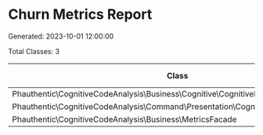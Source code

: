 # Churn Metrics Report

Generated: 2023-10-01 12:00:00

Total Classes: 3

| Class | Score | Churn | Risk Churn | Times Changed | Coverage | Risk Level |
| --- | --- | --- | --- | --- | --- | --- |
| Phauthentic\\CognitiveCodeAnalysis\\Business\\Cognitive\\CognitiveMetrics | 2.042 | 12.252 | 1.838 | 6 | 85.00% | low |
| Phauthentic\\CognitiveCodeAnalysis\\Command\\Presentation\\CognitiveMetricTextRenderer | 0.806 | 8.06 | 2.821 | 10 | 65.00% | medium |
| Phauthentic\\CognitiveCodeAnalysis\\Business\\MetricsFacade | 0.693 | 5.544 | 0.443 | 8 | 92.00% | low |
